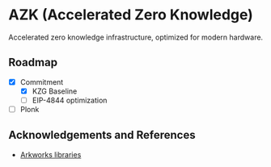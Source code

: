 # AZK (Accelerated Zero Knowledge)

Accelerated zero knowledge infrastructure, optimized for modern hardware.

## Roadmap

- [x] Commitment
    - [x] KZG Baseline
    - [ ] EIP-4844 optimization
- [ ] Plonk

## Acknowledgements and References

* [Arkworks libraries](https://github.com/arkworks-rs)